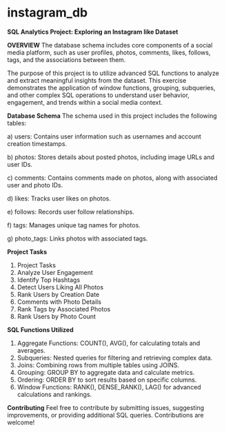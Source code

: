 # instagram_db

__SQL Analytics Project: Exploring an Instagram like Dataset__

__OVERVIEW__
The database schema includes core components of a social media platform, such as user profiles, photos, comments, likes, follows, tags, and the associations between them.

The purpose of this project is to utilize advanced SQL functions to analyze and extract meaningful insights from the dataset. This exercise demonstrates the application of window functions, grouping, subqueries, and other complex SQL operations to understand user behavior, engagement, and trends within a social media context.


__Database Schema__
The schema used in this project includes the following tables:

a) users: Contains user information such as usernames and account creation timestamps.

b) photos: Stores details about posted photos, including image URLs and user IDs.

c) comments: Contains comments made on photos, along with associated user and photo IDs.

d) likes: Tracks user likes on photos.

e) follows: Records user follow relationships.

f) tags: Manages unique tag names for photos.

g) photo_tags: Links photos with associated tags.

__Project Tasks__
1. Project Tasks
2. Analyze User Engagement
3. Identify Top Hashtags
4. Detect Users Liking All Photos
5. Rank Users by Creation Date
6. Comments with Photo Details
7. Rank Tags by Associated Photos
8. Rank Users by Photo Count

__SQL Functions Utilized__
1. Aggregate Functions: COUNT(), AVG(), for calculating totals and averages.
2. Subqueries: Nested queries for filtering and retrieving complex data.
3. Joins: Combining rows from multiple tables using JOINS.
4. Grouping: GROUP BY to aggregate data and calculate metrics.
5. Ordering: ORDER BY to sort results based on specific columns.
6. Window Functions: RANK(), DENSE_RANK(), LAG() for advanced calculations and rankings.


__Contributing__
Feel free to contribute by submitting issues, suggesting improvements, or providing additional SQL queries. 
Contributions are welcome!
